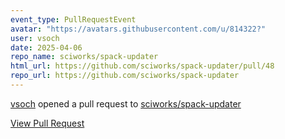 ```yaml
---
event_type: PullRequestEvent
avatar: "https://avatars.githubusercontent.com/u/814322?"
user: vsoch
date: 2025-04-06
repo_name: sciworks/spack-updater
html_url: https://github.com/sciworks/spack-updater/pull/48
repo_url: https://github.com/sciworks/spack-updater
---
```


<a href='https://github.com/vsoch' target='_blank'>vsoch</a> opened a pull request to <a href='https://github.com/sciworks/spack-updater' target='_blank'>sciworks/spack-updater</a>

<a href='https://github.com/sciworks/spack-updater/pull/48' target='_blank'>View Pull Request</a>
